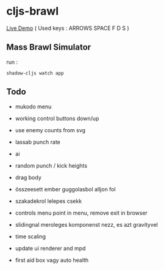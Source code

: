 # cljs-brawl

[Live Demo](https://milgra.github.io/cljs-brawl/index.html) ( Used keys : ARROWS SPACE F D S )

## Mass Brawl Simulator

run :

```shadow-cljs watch app```

## Todo

* mukodo menu
* working control buttons down/up
* use enemy counts from svg
* lassab punch rate
* ai
* random punch / kick heights
* drag body
* összeesett ember guggolasbol alljon fol
* szakadekrol lelepes csekk

* controls menu point in menu, remove exit in browser
* slidingnal meroleges komponenst nezz, es azt gravityvel
* time scaling
* update ui renderer and mpd
* first aid box vagy auto health